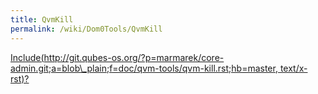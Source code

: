 ```yaml
---
title: QvmKill
permalink: /wiki/Dom0Tools/QvmKill
---
```


[Include(http://git.qubes-os.org/?p=marmarek/core-admin.git;a=blob\_plain;f=doc/qvm-tools/qvm-kill.rst;hb=master, text/x-rst)?](/wiki/Dom0Tools/Include(http%3A/git.qubes-os.org?p=marmarek/core-admin.git;a=blob_plain;f=doc/qvm-tools/qvm-kill.rst;hb=master,%20text/x-rst))
